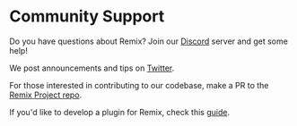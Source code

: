 # Community Support

Do you have questions about Remix? Join our [Discord](https://discord.com/invite/nfv6ZYjAeP) server and get some help!

We post announcements and tips on [Twitter](https://twitter.com/ethereumremix).

For those interested in contributing to our codebase, make a PR to the [Remix Project repo](https://github.com/remix-project-org/remix-project/).

If you'd like to develop a plugin for Remix, check this [guide](https://remix-plugins-directory.readthedocs.io/en/latest/).
